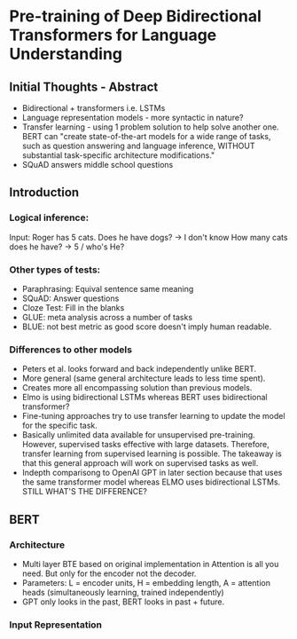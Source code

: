 # Pre-training of Deep Bidirectional Transformers for Language Understanding

## Initial Thoughts - Abstract
* Bidirectional + transformers i.e. LSTMs
* Language representation models - more syntactic in nature?
* Transfer learning - using 1 problem solution to help solve another one. BERT can "create state-of-the-art models for a wide range of tasks, such as question answering and language inference, WITHOUT substantial task-specific architecture modifications." 
* SQuAD answers middle school questions

## Introduction

### Logical inference: 

Input: Roger has 5 cats.
Does he have dogs? -> I don't know
How many cats does he have? -> 5 / who's He?

### Other types of tests:
* Paraphrasing: Equival sentence same meaning
* SQuAD: Answer questions
* Cloze Test: Fill in the blanks
* GLUE: meta analysis across a number of tasks
* BLUE: not best metric as good score doesn't imply human readable. 

### Differences to other models
* Peters et al. looks forward and back independently unlike BERT. 
* More general (same general architecture leads to less time spent).
* Creates more all encompassing solution than previous models. 
* Elmo is using bidirectional LSTMs whereas BERT uses bidirectional transformer? 
* Fine-tuning approaches try to use transfer learning to update the model for the specific task.
* Basically unlimited data available for unsupervised pre-training. However, supervised tasks effective with large datasets. Therefore, transfer learning from supervised learning is possible. The takeaway is that this general approach will work on supervised tasks as well. 
* Indepth comparisong to OpenAI GPT in later section because that uses the same transformer model whereas ELMO uses bidirectional LSTMs. STILL WHAT'S THE DIFFERENCE? 

## BERT

### Architecture
* Multi layer BTE based on original implementation in Attention is all you need. But only for the encoder not the decoder. 
* Parameters: L = encoder units, H = embedding length, A = attention heads (simultaneously learning, trained independently)
* GPT only looks in the past, BERT looks in past + future. 

### Input Representation



